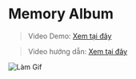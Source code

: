 # Memory Album

> Video Demo: [Xem tại đây](https://www.tiktok.com/@dr.gifter306/video/7526094910286499080)

> Video hướng dẫn: [Xem tại đây](https://drive.google.com/file/d/1xXZ-IXxMqBVU8TrOuHTWQJ_35uZhr2XI/view?usp=sharing)

![Làm Gif](https://github.com/user-attachments/assets/d42628d9-8ace-47da-a548-e6b4bb0f0de6)
